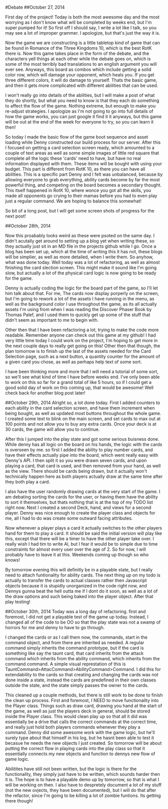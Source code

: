 #Debate
##October 27, 2014

First day of the project!  Today is both the most awesome day and the most worrying as I don't know what will be completed by weeks end, but I'm super pumped for it!  So first off I should say, I write a lot like I talk, so you may see a lot of improper grammer.  I apologize, but that's just the way it is. 

Now the game we are constructing is a little tabletop kind of game that can be found in Romance of the Three Kingdoms 10, which is the best RotK there is.  Now this game takes place in the form of the debate, and the characters yell things at each other while the debate goes on, which is some of the most terribly bad translations to an english argument you will ever see.  Anyways, this board as combos which include getting a solid color row, which will damage your opponent, which heals you.  If you get three different colors, it will do damage to yourself.  Thats the basic game, and then it gets more complicated with different abilities that can be used.  

I won't really go into details of the abilities, but I will make a post of what they do shortly, but what you need to know is that they each do something to affect the flow of the game.  Nothing extreme, but enough to make you re-adjust strategies.  I apologize as I'm not going to go into full details of how the game works, you can just google it find it it anyways, but this game will be out at the end of the week for everyone to try, so you can learn it then!

 So today I made the basic flow of the game boot sequence and asset loading while Denny constructed our build process for our server.  After this I focused on getting a card selection screen ready, which amounted to a couple of text areas as well as some simple images of little red square that complete all the logic these 'cards' need to have, but have no real information displayed with them.  These items will be bought with using your budget.  This part is different from RotK 10, as there you can have all abilities.  This is a specific part Denny and I felt was unbalanced, because by allowing everyone to grab everything, ability cards become by far the most powerful thing, and competing on the board becomes a secondary thought.  This itself happened in RotK 10, where wonce you got all the skills, you made all opponents go crying to their mamas before you had to even play just a regular command.  We are hoping to balance this somewhat!

 So bit of a long post, but I will get some screen shots of progress for the next post!

 ##October 28th, 2014

 Now this proabably looks weird as these were psoted on the same day. I didn't acutally get around to setting up a blog yet when writing these, so they actually just sit in an MD file in the projects github while I go.  Once a blog has been set up, which at the time of writing this it has not, these blogs will be simplier, as well as more detailed, when I write them.  So anyhow, what was done today.  Well today was a lot of refactoring, as well as almost finishing the card slection screen.  This might make it sound like I'm going slow, but actually a lot of the physical card logic is now going to be ready for the game.  

 Denny is actually coding the logic for the board part of the game, so I'll let him talk about that.  For me, The cards now display porperly on the screen, but I'm going to rework a lot of the assets I have running in the menu, as well as the background color I use throughout the game, as its all actually assets I'm using from when I was reading the Discover Phaser Book by Thomas Palef, and I used them to quickly get up some of the stuff that didn't seem as important to me to begin with.

Other then that I have been refactoring a lot, trying to make the code more readable.  Remember anyone can check out this game at my github!  I had very little time today I could work on the project, I'm hoping to get more in the next couple days to really get going on this!  Other then that though, the plan tomorrow is to finish up the last of the assets needed for the Card Selection page, such as a next button, a quantity counter for the amount of a given card you chose, as well as perhaps help text of some sort.  

I have been thinking more and more that I will need a tutorial of some sort, so we'll see what kind of time I have before weeks end.  I've only been able to work on this so far for a grand total of like 5 hours, so if I could get a good solid day of work on this coming up, that would be awesome!  Well check back for another blog post later!

##October 29th, 2014
Alright so, a lot done today.  First I added counters to each ability in the card selection screen, and have them increment when being bought, as well as updated most buttons throughout the whole game.  I created some text to blink on the main screen, and set cards to max out at 100 points and not allow you to buy any extra cards.  Once your deck is at 30 cards, the game will allow you to continue.  

After this I jumped into the play state and got some serious buisness done.  While denny has all logic on the board on his hands, the logic with the cards is overseen by me.  so first I added the ability to play number cards, and have their effects actually pipe into the board, which went really easy with Denny's API.  I then split it so you were drawn seven cards, and upon playing a card, that card is used, and then removed from your hand, as well as the view.  There should be cards being drawn, but it actually won't technically happen here as both players actually draw at the same time after they both play a card.  

I also have the user randomly drawing cards at the very start of the game.  I am debating sorting the cards for the user, or having them have the ability to sort it themselves, but thats nothing that is at the top of my TODO list right now.  Next I created a second Deck, hand, and views for a second player.  Denny was nice enough to create the player class and objects for me, all I had to do was create some outward facing attributes.  

Now whenever a player plays a card it actually switches to the other players hand for them to play a card.  It should be said the initial version will play like this, except that there will be a timer to have the other player take over.  I really wish I had tim to write AI, but I fear it would be to simple due to time constraints for almost every user over the age of 2.  So for now, I will probably have to leave it at this.  Weekends coming up though so who knows!  

By tomorrow evening this will definitly be in a playable state, but I really need to attach funtionality for ability cards.  The next thing up on my todo is actually to transfer the cards to actual classes rather then Javascript objects because it is stupidly unorganized in the code right now, and Dennys gunna beat the hell outta me if I dont do it soon, as well as a lot of the draw options and such being baked into the player object.  After that play testing!

##October 30th, 2014
Today was a long day of refactoring.  first and foremost, I did not get a playable test of the game up today.  Instead, I changed all of the code to be OO so that the play state was not a swamp of horrors for me and denny to have to go through.  

I changed the cards or as I call them now, the commands, start in the command object, and from there are inherited as needed.  A regular command simply inherits the command prototype, but if the card is something like say the taunt card, that card inherits from the attack command which inherits from the ability command, which inherits from the command command.  A simple visual represtation of this is TauntCommand>AttacCommand>AbilityCommand>Command.  I did this for extendability to the cards so that creating and changing the cards was not done inside a state, instead the cards are predefined in their own classes outside the state, and the state simply passes the owner to the cards.

This cleaned up a couple methods, but there is still work to be done to finish the clean up process.  First and foremost, I NEED to move functionality into the Player class.   Things such as draw card, drawing you hand at the start of the game, as well as just the players deck in general, should be stored inside the Player class.  This would clean play up so that all it did was essentially be a drive that calls the correct commands at the correct time, and really just hold both players commands whenever they play a command.  Denny did some awesome work with the game logic, but he'll surely type about that himself in his log, but he hasnt been able to test it becasue he needs the new objects I just created.  So tomorrow will be about putting the correct flow in playing cards into the play class so that it essentially connects my new objects and function to dennys new flow of game logic.  

Abilitites have still not been written, but the logic is there for the functionality, they simply just have to be written, which sounds harder then it is.  The hope is to have a playable demo up by tomorrow, so that is what I will be working on then.  I also have to despretely document a lot of my stuff (not the new ovjects, they have been documented), but I will do that after the refactor, since I'm going to be killing a lot of zombie funtions.  Its getting there though!